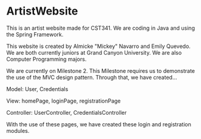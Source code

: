 # ArtistWebsite

This is an artist website made for CST341. We are coding in Java and using the Spring Framework. 

This website is created by Almicke "Mickey" Navarro and Emily Quevedo. We are both currently juniors at Grand Canyon University. We are also Computer Programming majors. 

We are currently on Milestone 2. This Milestone requires us to demonstrate the use of the MVC design pattern. Through that, we have created... 

  Model: User, Credentials
  
  View: homePage, loginPage, registrationPage
  
  Controller: UserController, CredentialsController

With the use of these pages, we have created these login and registration modules. 
